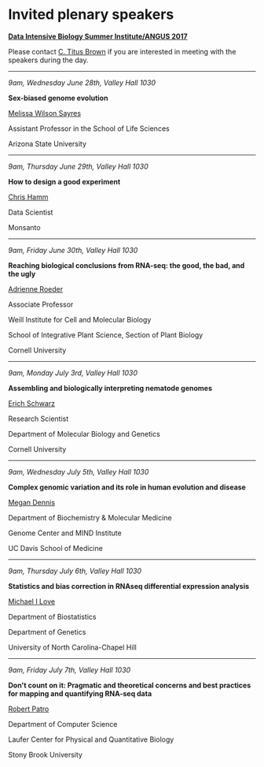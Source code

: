 # Invited plenary speakers

**[Data Intensive Biology Summer Institute/ANGUS 2017](http://ivory.idyll.org/dibsi/ANGUS.html)**

Please contact [C. Titus Brown](mailto:titus@idyll.org) if you are interested
in meeting with the speakers during the day.

----

*9am, Wednesday June 28th, Valley Hall 1030*

**Sex-biased genome evolution**

[Melissa Wilson Sayres](http://www.wilsonsayreslab.org/)

Assistant Professor in the School of Life Sciences

Arizona State University

----

*9am, Thursday June 29th, Valley Hall 1030*

**How to design a good experiment**

[Chris Hamm](https://butterflyology.github.io/about-me.html)

Data Scientist

Monsanto

----

*9am, Friday June 30th, Valley Hall 1030*

**Reaching biological conclusions from RNA-seq: the good, the bad, and the ugly**

[Adrienne Roeder](http://roeder.wicmb.cornell.edu/)

Associate Professor

Weill Institute for Cell and Molecular Biology

School of Integrative Plant Science, Section of Plant Biology

Cornell University

----

*9am, Monday July 3rd, Valley Hall 1030*

**Assembling and biologically interpreting nematode genomes**

[Erich Schwarz](https://mbg.cornell.edu/people/erich-schwarz)

Research Scientist

Department of Molecular Biology and Genetics

Cornell University

----

*9am, Wednesday July 5th, Valley Hall 1030*

**Complex genomic variation and its role in human evolution and disease**

[Megan Dennis](http://www.dennislab.org/)

Department of Biochemistry & Molecular Medicine

Genome Center and MIND Institute

UC Davis School of Medicine

----

*9am, Thursday July 6th, Valley Hall 1030*

**Statistics and bias correction in RNAseq differential expression analysis**

[Michael I Love](https://mikelove.github.io/)

Department of Biostatistics

Department of Genetics

University of North Carolina-Chapel Hill

----

*9am, Friday July 7th, Valley Hall 1030*

**Don't count on it: Pragmatic and theoretical concerns and best practices for mapping and quantifying RNA-seq data**

[Robert Patro](http://www.robpatro.com/redesign/)

Department of Computer Science

Laufer Center for Physical and Quantitative Biology

Stony Brook University
